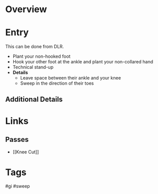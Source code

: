 # Overview
# Entry
This can be done from DLR.

- Plant your non-hooked foot
- Hook your other foot at the ankle and plant your non-collared hand
- Technical stand-up
- **Details**
	- Leave space between their ankle and your knee
	- Sweep in the direction of their toes
## Additional Details
# Links
## Passes
- [[Knee Cut]]
# Tags
#gi #sweep 